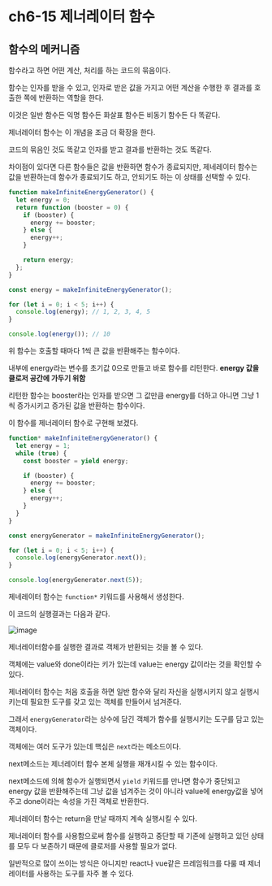 # ch6-15 제너레이터 함수

## 함수의 메커니즘

함수라고 하면 어떤 계산, 처리를 하는 코드의 묶음이다.

함수는 인자를 받을 수 있고, 인자로 받은 값을 가지고 어떤 계산을 수행한 후 결과를 호출한 쪽에 반환하는 역할을 한다.

이것은 일반 함수든 익명 함수든 화살표 함수든 비동기 함수든 다 똑같다.

제너레이터 함수는 이 개념을 조금 더 확장을 한다.

코드의 묶음인 것도 똑같고 인자를 받고 결과를 반환하는 것도 똑같다.

차이점이 있다면 다른 함수들은 값을 반환하면 함수가 종료되지만, 제네레이터 함수는 값을 반환하는데 함수가 종료되기도 하고, 안되기도 하는 이 상태를 선택할 수 있다.

```js
function makeInfiniteEnergyGenerator() {
  let energy = 0;
  return function (booster = 0) {
    if (booster) {
      energy += booster;
    } else {
      energy++;
    }

    return energy;
  };
}

const energy = makeInfiniteEnergyGenerator();

for (let i = 0; i < 5; i++) {
  console.log(energy); // 1, 2, 3, 4, 5
}

console.log(energy()); // 10
```

위 함수는 호출할 때마다 1씩 큰 값을 반환해주는 함수이다.

내부에 energy라는 변수를 초기값 0으로 만들고 바로 함수를 리턴한다. **energy 값을 클로저 공간에 가두기 위함**

리턴한 함수는 booster라는 인자를 받으면 그 값만큼 energy를 더하고 아니면 그냥 1씩 증가시키고 증가된 값을 반환하는 함수이다.

이 함수를 제너레이터 함수로 구현해 보겠다.

```js
function* makeInfiniteEnergyGenerator() {
  let energy = 1;
  while (true) {
    const booster = yield energy;

    if (booster) {
      energy += booster;
    } else {
      energy++;
    }
  }
}

const energyGenerator = makeInfiniteEnergyGenerator();

for (let i = 0; i < 5; i++) {
  console.log(energyGenerator.next());
}

console.log(energyGenerator.next(5));
```

제네레이터 함수는 `function*` 키워드를 사용해서 생성한다.

이 코드의 실행결과는 다음과 같다.

![image](https://user-images.githubusercontent.com/93261625/142728557-79dc38f1-b2e1-400e-8c92-75fcfc06aa84.png)

제너레이터함수를 실행한 결과로 객체가 반환되는 것을 볼 수 있다.

객체에는 value와 done이라는 키가 있는데 value는 energy 값이라는 것을 확인할 수 있다.

제너레이터 함수는 처음 호출을 하면 일반 함수와 달리 자신을 실행시키지 않고 실행시키는데 필요한 도구를 갖고 있는 객체를 만들어서 넘겨준다.

그래서 `energyGenerator`라는 상수에 담긴 객체가 함수를 실행시키는 도구를 담고 있는 객체이다.

객체에는 여러 도구가 있는데 핵심은 `next`라는 메소드이다.

next메소드는 제너레이터 함수 본체 실행을 재개시킬 수 있는 함수이다.

next메소드에 의해 함수가 실행되면서 `yield` 키워드를 만나면 함수가 중단되고 energy 값을 반환해주는데 그냥 값을 넘겨주는 것이 아니라 value에 energy값을 넣어주고 done이라는 속성을 가진 객체로 반환한다.

제너레이터 함수는 return을 만날 때까지 계속 실행시킬 수 있다.

제너레이터 함수를 사용함으로써 함수를 실행하고 중단할 때 기존에 실행하고 있던 상태를 모두 다 보존하기 때문에 클로저를 사용할 필요가 없다.

일반적으로 많이 쓰이는 방식은 아니지만 react나 vue같은 프레임워크를 다룰 때 제너레이터를 사용하는 도구를 자주 볼 수 있다.
